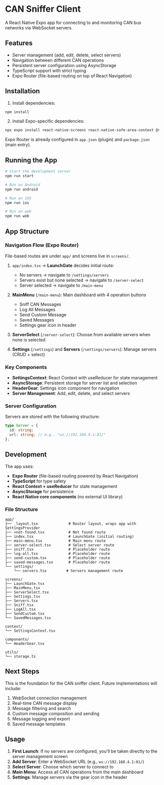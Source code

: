 # CAN Sniffer Client

A React Native Expo app for connecting to and monitoring CAN bus networks via WebSocket servers.

## Features

- Server management (add, edit, delete, select servers)
- Navigation between different CAN operations
- Persistent server configuration using AsyncStorage
- TypeScript support with strict typing
- Expo Router (file-based routing on top of React Navigation)

## Installation

1. Install dependencies:
```bash
npm install
```

2. Install Expo-specific dependencies:
```bash
npx expo install react-native-screens react-native-safe-area-context @react-native-async-storage/async-storage expo-router
```

Expo Router is already configured in `app.json` (plugin) and `package.json` (main entry).

## Running the App

```bash
# Start the development server
npm run start

# Run on Android
npm run android

# Run on iOS
npm run ios

# Run on web
npm run web
```

## App Structure

### Navigation Flow (Expo Router)

File-based routes are under `app/` and screens live in `screens/`.

1. `app/index.tsx` → **LaunchGate** decides initial route:
   - No servers → navigate to `/settings/servers`
   - Servers exist but none selected → navigate to `/server-select`
   - Server selected → navigate to `/main-menu`

2. **MainMenu** (`/main-menu`): Main dashboard with 4 operation buttons
   - Sniff CAN Messages
   - Log All Messages
   - Send Custom Message
   - Saved Messages
   - Settings gear icon in header

3. **ServerSelect** (`/server-select`): Choose from available servers when none is selected

4. **Settings** (`/settings`) and **Servers** (`/settings/servers`): Manage servers (CRUD + select)

### Key Components

- **SettingsContext**: React Context with useReducer for state management
- **AsyncStorage**: Persistent storage for server list and selection
- **HeaderGear**: Settings icon component for navigation
- **Server Management**: Add, edit, delete, and select servers

### Server Configuration

Servers are stored with the following structure:
```typescript
type Server = {
  id: string;
  url: string; // e.g., "ws://192.168.4.1:81/"
};
```

## Development

The app uses:
- **Expo Router** (file-based routing powered by React Navigation)
- **TypeScript** for type safety
- **React Context + useReducer** for state management
- **AsyncStorage** for persistence
- **React Native core components** (no external UI library)

### File Structure

```
app/
├── _layout.tsx              # Router layout, wraps app with SettingsProvider
├── +not-found.tsx           # Not found route
├── index.tsx                # LaunchGate (initial routing)
├── main-menu.tsx            # Main menu route
├── server-select.tsx        # Select server route
├── sniff.tsx                # Placeholder route
├── log-all.tsx              # Placeholder route
├── send-custom.tsx          # Placeholder route
├── saved-messages.tsx       # Placeholder route
└── settings/
    └── servers.tsx         # Servers management route

screens/
├── LaunchGate.tsx
├── MainMenu.tsx
├── ServerSelect.tsx
├── Settings.tsx
├── Servers.tsx
├── Sniff.tsx
├── LogAll.tsx
├── SendCustom.tsx
└── SavedMessages.tsx

context/
└── SettingsContext.tsx

components/
└── HeaderGear.tsx

utils/
└── storage.ts
```

## Next Steps

This is the foundation for the CAN sniffer client. Future implementations will include:

1. WebSocket connection management
2. Real-time CAN message display
3. Message filtering and search
4. Custom message composition and sending
5. Message logging and export
6. Saved message templates

## Usage

1. **First Launch**: If no servers are configured, you'll be taken directly to the server management screen
2. **Add Server**: Enter a WebSocket URL (e.g., `ws://192.168.4.1:81/`)
3. **Select Server**: Choose which server to connect to
4. **Main Menu**: Access all CAN operations from the main dashboard
5. **Settings**: Manage servers via the gear icon in the header
